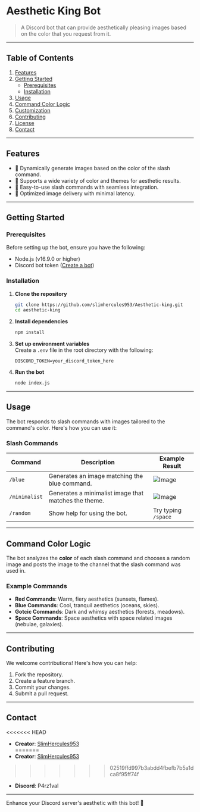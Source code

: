 # **Aesthetic King Bot**  
> A Discord bot that can provide aesthetically pleasing images based on the color that you request from it.  

---

## **Table of Contents**  
1. [Features](#features)  
2. [Getting Started](#getting-started)  
   - [Prerequisites](#prerequisites)  
   - [Installation](#installation)  
3. [Usage](#usage)  
4. [Command Color Logic](#command-color-logic)  
5. [Customization](#customization)  
6. [Contributing](#contributing)  
7. [License](#license)  
8. [Contact](#contact)  

---

## **Features**  
- 🌈 Dynamically generate images based on the color of the slash command.
- 🎨 Supports a wide variety of color and themes for aesthetic results.
- 🚀 Easy-to-use slash commands with seamless integration.
- 📂 Optimized image delivery with minimal latency.

---

## **Getting Started**  

### **Prerequisites**  
Before setting up the bot, ensure you have the following:  
- Node.js (v16.9.0 or higher)  
- Discord bot token ([Create a bot](https://discord.com/developers/applications))  

### **Installation**  
1. **Clone the repository**  
   ```bash
   git clone https://github.com/slimhercules953/Aesthetic-king.git
   cd aesthetic-king
   ```  

2. **Install dependencies**  
   ```bash
   npm install
   ```  

3. **Set up environment variables**  
   Create a `.env` file in the root directory with the following:  
   ```env
   DISCORD_TOKEN=your_discord_token_here  
   ```  

4. **Run the bot**  
   ```bash
   node index.js
   ```  

---

## **Usage**  
The bot responds to slash commands with images tailored to the command's color. Here's how you can use it:  

### **Slash Commands**  
| Command        | Description                                         | Example Result                  |  
|----------------|-----------------------------------------------------|---------------------------------|  
| `/blue`        | Generates an image matching the blue command.       | ![Image](https://wallpapercave.com/wp/wp9020669.jpg) |  
| `/minimalist`  | Generates a minimalist image that matches the theme.| ![Image](https://c4.wallpaperflare.com/wallpaper/877/791/778/minimalism-sunset-simple-background-wallpaper-thumb.jpg)|  
| `/random`      | Show help for using the bot.                        | Try typing ```/space```         |  

---

## **Command Color Logic**  
The bot analyzes the **color** of each slash command and chooses a random image and posts the image to the channel that the slash command was used in.  

### **Example Commands**  
- **Red Commands**: Warm, fiery aesthetics (sunsets, flames).  
- **Blue Commands**: Cool, tranquil aesthetics (oceans, skies).  
- **Gotcic Commands**: Dark and whimsy aesthetics  (forests, meadows).  
- **Space Commands**: Space aesthetics with space related images (nebulae, galaxies).  

---

## **Contributing**  
We welcome contributions! Here's how you can help:  
1. Fork the repository.  
2. Create a feature branch.  
3. Commit your changes.  
4. Submit a pull request.  

---

## **Contact**  
<<<<<<< HEAD
- **Creator**: [SlimHercules953](https://github.com/slimhercules953)  
=======
- **Creator**: [SlimHercules953](https://github.com/slimhercules953)
>>>>>>> 02519ffd997b3abdd4fbefb7b5a1dca8f95ff74f
- **Discord**: P4rz1val  

---

Enhance your Discord server's aesthetic with this bot! 🌟  
